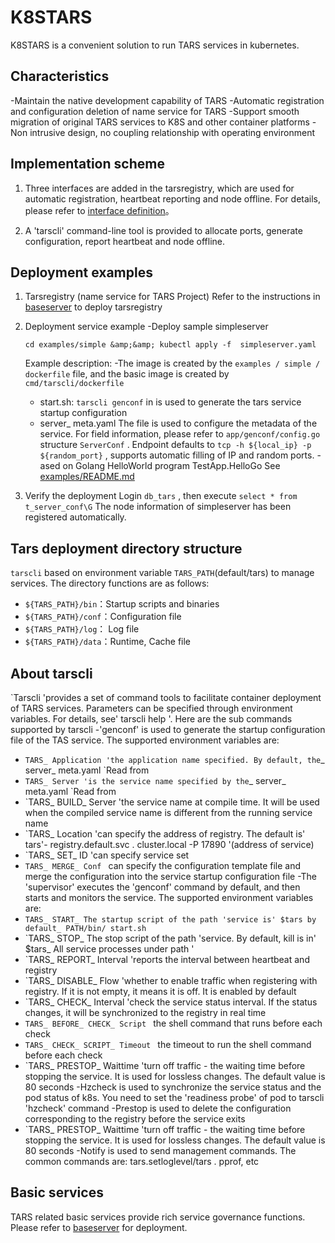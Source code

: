 # K8STARS
K8STARS is a convenient solution to run TARS services in kubernetes.

## Characteristics
-Maintain the native development capability of TARS
-Automatic registration and configuration deletion of name service for TARS
-Support smooth migration of original TARS services to K8S and other container platforms
-Non intrusive design, no coupling relationship with operating environment

## Implementation scheme
1. Three interfaces are added in the tarsregistry, which are used for automatic registration, heartbeat reporting and node offline. For details, please refer to [interface definition](./tarsregistry/protocol/tarsregistry.tars)。

2. A 'tarscli' command-line tool is provided to allocate ports, generate configuration, report heartbeat and node offline.

## Deployment examples
1. Tarsregistry (name service for TARS Project)
Refer to the instructions in [baseserver](./baseserver) to deploy tarsregistry

2. Deployment service example
    -Deploy sample simpleserver

     ```cd examples/simple &amp;&amp; kubectl apply -f  simpleserver.yaml```

     Example description:
     -The image is created by the `examples / simple / dockerfile` file, and the basic image is created by `cmd/tarscli/dockerfile`
     - start.sh: `tarscli genconf` in is used to generate the tars service startup configuration
     - server_ meta.yaml The file is used to configure the metadata of the service. For field information, please refer to `app/genconf/config.go` structure  `ServerConf` . Endpoint defaults to `tcp -h ${local_ip} -p ${random_port}` , supports automatic filling of IP and random ports.
     -ased on Golang HelloWorld program TestApp.HelloGo
     See [examples/README.md](examples)
     
3. Verify the deployment
Login `db_tars` , then execute `select * from t_server_conf\G` The node information of simpleserver has been registered automatically.

## Tars deployment directory structure
`tarscli` based on environment variable `TARS_PATH`(default/tars) to manage services. The directory functions are as follows:
   - `${TARS_PATH}/bin`：Startup scripts and binaries
   - `${TARS_PATH}/conf`：Configuration file
   - `${TARS_PATH}/log`： Log file
   - `${TARS_PATH}/data`：Runtime, Cache file

## About tarscli
`Tarscli 'provides a set of command tools to facilitate container deployment of TARS services. Parameters can be specified through environment variables. For details, see' tarscli help '.
Here are the sub commands supported by tarscli
-'genconf' is used to generate the startup configuration file of the TAS service. The supported environment variables are:
- `TARS_ Application 'the application name specified. By default, the`_ server_ meta.yaml `Read from
- `TARS_ Server 'is the service name specified by the`_ server_ meta.yaml `Read from
- `TARS_ BUILD_ Server 'the service name at compile time. It will be used when the compiled service name is different from the running service name
- `TARS_ Location 'can specify the address of registry. The default is' tars'- registry.default.svc . cluster.local  -P 17890 '(address of service)
- `TARS_ SET_ ID 'can specify service set
- `TARS_ MERGE_ Conf ` can specify the configuration template file and merge the configuration into the service startup configuration file
-The 'supervisor' executes the 'genconf' command by default, and then starts and monitors the service. The supported environment variables are:
- `TARS_ START_ The startup script of the path 'service is' $tars by default_ PATH/bin/ start.sh `
- `TARS_ STOP_ The stop script of the path 'service. By default, kill is in' $tars_ All service processes under path '
- `TARS_ REPORT_ Interval 'reports the interval between heartbeat and registry
- `TARS_ DISABLE_ Flow 'whether to enable traffic when registering with registry. If it is not empty, it means it is off. It is enabled by default
- `TARS_ CHECK_ Interval 'check the service status interval. If the status changes, it will be synchronized to the registry in real time
- `TARS_ BEFORE_ CHECK_ Script ` the shell command that runs before each check
- `TARS_ CHECK_ SCRIPT_ Timeout ` the timeout to run the shell command before each check
- `TARS_ PRESTOP_ Waittime 'turn off traffic - the waiting time before stopping the service. It is used for lossless changes. The default value is 80 seconds
-Hzcheck is used to synchronize the service status and the pod status of k8s. You need to set the 'readiness probe' of pod to tarscli 'hzcheck' command
-Prestop is used to delete the configuration corresponding to the registry before the service exits
- `TARS_ PRESTOP_ Waittime 'turn off traffic - the waiting time before stopping the service. It is used for lossless changes. The default value is 80 seconds
-Notify is used to send management commands. The common commands are: tars.setloglevel/tars . pprof, etc

## Basic services
TARS related basic services provide rich service governance functions. Please refer to [baseserver](./baseserver) for deployment.
